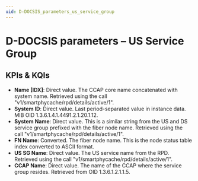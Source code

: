 ```yaml
---
uid: D-DOCSIS_parameters_us_service_group
---
```


# D-DOCSIS parameters – US Service Group

## KPIs & KQIs

- **Name \[IDX]**: Direct value. The CCAP core name concatenated with system name. Retrieved using the call "v1/smartphycache/rpd/details/active/1".
- **System ID**: Direct value. Last period-separated value in instance data. MIB OID 1.3.6.1.4.1.4491.2.1.20.1.12.
- **System Name**: Direct value. This is a similar string from the US and DS service group prefixed with the fiber node name. Retrieved using the call "v1/smartphycache/rpd/details/active/1".
- **FN Name**: Converted. The fiber node name. This is the node status table index converted to ASCII format.
- **US SG Name**: Direct value. The US service name from the RPD. Retrieved using the call "v1/smartphycache/rpd/details/active/1".
- **CCAP Name**: Direct value. The name of the CCAP where the service group resides. Retrieved from OID 1.3.6.1.2.1.1.5.
